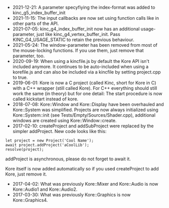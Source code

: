 * 2021-12-21: A parameter specyfiying the index-format was added to kinc_g5_index_buffer_init
* 2021-11-15: The input callbacks are now set using function calls like in other parts of the API.
* 2021-07-05: kinc_g4_index_buffer_init now has an additional usage-parameter, just like kinc_g4_vertex_buffer_init. Pass KINC_G4_USAGE_STATIC to retain the previous behaviour.
* 2021-05-24: The window-parameter has been removed from most of the mouse-locking functions. If you use them, just remove that parameter, too.
* 2020-09-19: When using a kincfile.js by default the Kore API isn't included anymore. It continues to be auto-included when using a korefile.js and can also be included via a kincfile by setting project.cpp to true.
* 2019-06-01: Kore is now a C project (called Kinc, short for Kore in C) with a C++ wrapper (still called Kore). For C++ everything should still work the same (in theory) but for one detail: The start procedure is now called kickstart instead of kore.
* 2018-07-08: Kore::Window and Kore::Display have been overhauled and Kore::System was simplified. Projects are now always initialized using Kore::System::init (see Tests/Empty/Sources/Shader.cpp), additional windows are created using Kore::Window::create.
* 2017-02-10: createProject and addSubProject were replaced by the simpler addProject. New code looks like this:

```
let project = new Project('Cool Name');
await project.addProject('aCoolLib');
resolve(project);
```

addProject is asynchronous, please do not forget to await it.

Kore itself is now added automatically so if you used createProject to add Kore, just remove it.

* 2017-04-02: What was previously Kore::Mixer and Kore::Audio is now Kore::Audio1 and Kore::Audio2.
* 2017-03-30: What was previously Kore::Graphics is now Kore::Graphics4.
